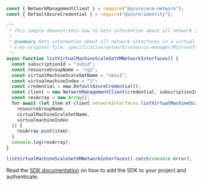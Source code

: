```javascript
const { NetworkManagementClient } = require("@azure/arm-network");
const { DefaultAzureCredential } = require("@azure/identity");

/**
 * This sample demonstrates how to Gets information about all network interfaces in a virtual machine in a virtual machine scale set.
 *
 * @summary Gets information about all network interfaces in a virtual machine in a virtual machine scale set.
 * x-ms-original-file: specification/network/resource-manager/Microsoft.Network/stable/2021-05-01/examples/VmssVmNetworkInterfaceList.json
 */
async function listVirtualMachineScaleSetVMNetworkInterfaces() {
  const subscriptionId = "subid";
  const resourceGroupName = "rg1";
  const virtualMachineScaleSetName = "vmss1";
  const virtualmachineIndex = "1";
  const credential = new DefaultAzureCredential();
  const client = new NetworkManagementClient(credential, subscriptionId);
  const resArray = new Array();
  for await (let item of client.networkInterfaces.listVirtualMachineScaleSetVMNetworkInterfaces(
    resourceGroupName,
    virtualMachineScaleSetName,
    virtualmachineIndex
  )) {
    resArray.push(item);
  }
  console.log(resArray);
}

listVirtualMachineScaleSetVMNetworkInterfaces().catch(console.error);
```

Read the [SDK documentation](https://github.com/Azure/azure-sdk-for-js/blob/%40azure%2Farm-network_27.0.0/sdk/network/arm-network/README.md) on how to add the SDK to your project and authenticate.
